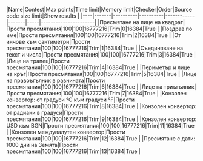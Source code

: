 |Name|Contest|Max points|Time limit|Memory limit|Checker|Order|Source code size limit|Show results |
|----|-------|----------|----------|------------|-------|-----|----------------------|
|Пресмятане на лице на квадрат|Прости пресмятания|100|100|16777216|Trim|0|16384|True |
|Поздрав по име|Прости пресмятания|100|100|16777216|Trim|2|16384|True |
|От инчове към сантиметри|Прости пресмятания|100|100|16777216|Trim|1|16384|True |
|Съединяване на текст и числа|Прости пресмятания|100|100|16777216|Trim|3|16384|True |
|Лице на трапец|Прости пресмятания|100|100|16777216|Trim|4|16384|True |
|Периметър и лице на кръг|Прости пресмятания|100|100|16777216|Trim|5|16384|True |
|Лице на правоъгълник в равнината|Прости пресмятания|100|100|16777216|Trim|6|16384|True |
|Лице на триъгълник|Прости пресмятания|100|100|16777216|Trim|7|16384|True |
|Конзолен конвертор: от градуси °C към градуси °F|Прости пресмятания|100|100|16777216|Trim|8|16384|True |
|Конзолен конвертор: от радиани в градуси|Прости пресмятания|100|100|16777216|Trim|9|16384|True |
|Конзолен конвертор: USD към BGN|Прости пресмятания|100|100|16777216|Trim|11|16384|True |
|Конзолен междувалутен конвертор|Прости пресмятания|100|100|16777216|Trim|12|16384|True |
|Пресмятане с дати: 1000 дни на Земята|Прости пресмятания|100|100|16777216|Trim|13|16384|True |

